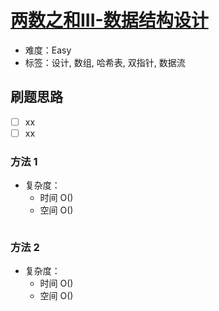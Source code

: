 # [两数之和III-数据结构设计](https://leetcode-cn.com/problems/two-sum-iii-data-structure-design/)

- 难度：Easy
- 标签：设计, 数组, 哈希表, 双指针, 数据流

## 刷题思路

- [ ] xx
- [ ] xx

### 方法 1

- 复杂度：
    - 时间 O()
    - 空间 O()

``` js

```

### 方法 2

- 复杂度：
    - 时间 O()
    - 空间 O()

``` js

```
